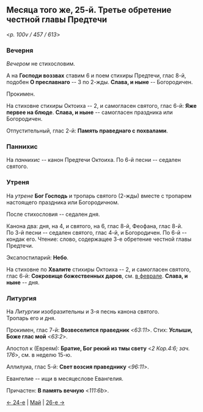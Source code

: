 
## Месяца того же, 25-й. Третье обретение честной главы Предтечи

<*p. 100v / 457 / 613*>

### Вечерня

*Вечером* не стихословим. 

А на **Господи воззвах** ставим 6 и поем стихиры Предтечи, глас 8-й, подобен **О преславнаго** -- 3 по 2-жды. 
**Слава, и ныне** -- Богородичен.  

Прокимен. 

На стиховне стихиры Октоиха -- 2, и самогласен святого, глас 6-й: **Яже первее на блюде**. 
**Слава, и ныне** -- самогласен праздника или Богородичен. 

Отпустительный, глас 2-й: **Память праведнаго с похвалами**. 

### Паннихис

На *паннихис* -- канон Предтечи Октоиха. 
По 6-й песни -- седален святого. 

### Утреня

На *утрене* **Бог Господь** и тропарь святого (2-жды) вместе с тропарем настоящего праздника 
или Богородичном.  

После стихословия -- седален дня. 

Канона два: дня, на 4, и святого, на 6, глас 8-й, Феофана, глас 8-й.    
По 3-й песни -- седален святого, глас 4-й, и Богородичен.
По 6-й -- кондак его. 
Чтение: слово, содержащее 3-е обретение честной главы Предтечи. 

Эксапостиларий: **Небо**. 

На стиховне по **Хвалите** стихиры Октоиха -- 2, и самогласен святого, глас 6-й: **Сокровище божественных даров**, 
см. [в феврале](../02_february/02_24_EUR.ru.md). 
**Слава, и ныне** -- дня. 

### Литургия

На *Литургии* изобразительны и 3-я песнь канона святого.  
Тропарь его и дня. 

Прокимен, глас 7-й: **Возвеселится праведник** <*63:11*>. 
Стих: **Услыши, Боже глас мой** <*63:2*>. 

Апостол к (Евреям): **Братие, Бог рекий из тмы свету** <*2 Кор.4:6; зач. 176*>, см. в неделю 15-ю.

Аллилуиа, глас 5-й: **Свет возсия праведнику** <*96:11*>. 

Евангелие -- ищи в месяцеслове Евангелия. 

Причастен: **В память вечную** <*111:6b*>.  

[← 24-е](05_24_EUR.ru.md) | [Май](README.md#25-й) | [26-е →](05_26_EUR.ru.md)

